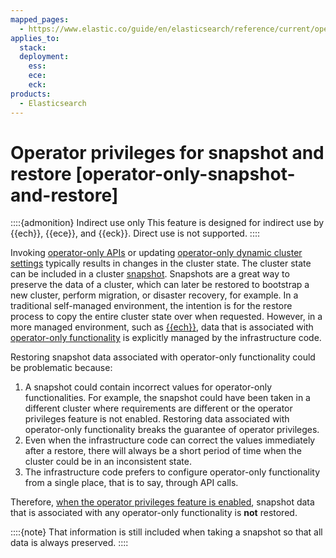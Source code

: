 ```yaml
---
mapped_pages:
  - https://www.elastic.co/guide/en/elasticsearch/reference/current/operator-only-snapshot-and-restore.html
applies_to:
  stack:
  deployment:
    ess:
    ece:
    eck:
products:
  - Elasticsearch
---
```


# Operator privileges for snapshot and restore [operator-only-snapshot-and-restore]

::::{admonition} Indirect use only
This feature is designed for indirect use by {{ech}}, {{ece}}, and {{eck}}. Direct use is not supported.
::::


Invoking [operator-only APIs](operator-only-functionality.md#operator-only-apis) or updating [operator-only dynamic cluster settings](operator-only-functionality.md#operator-only-dynamic-cluster-settings) typically results in changes in the cluster state. The cluster state can be included in a cluster [snapshot](../../tools/snapshot-and-restore.md). Snapshots are a great way to preserve the data of a cluster, which can later be restored to bootstrap a new cluster, perform migration, or disaster recovery, for example. In a traditional self-managed environment, the intention is for the restore process to copy the entire cluster state over when requested. However, in a more managed environment, such as [{{ech}}](https://cloud.elastic.co/registration?page=docs&placement=docs-body), data that is associated with [operator-only functionality](operator-only-functionality.md) is explicitly managed by the infrastructure code.

Restoring snapshot data associated with operator-only functionality could be problematic because:

1. A snapshot could contain incorrect values for operator-only functionalities. For example, the snapshot could have been taken in a different cluster where requirements are different or the operator privileges feature is not enabled. Restoring data associated with operator-only functionality breaks the guarantee of operator privileges.
2. Even when the infrastructure code can correct the values immediately after a restore, there will always be a short period of time when the cluster could be in an inconsistent state.
3. The infrastructure code prefers to configure operator-only functionality from a single place, that is to say, through API calls.

Therefore, [when the operator privileges feature is enabled](configure-operator-privileges.md), snapshot data that is associated with any operator-only functionality is **not** restored.

::::{note} 
That information is still included when taking a snapshot so that all data is always preserved.
::::



